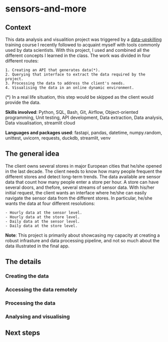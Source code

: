 # sensors-and-more

## Context

This data analysis and visualition project was triggered by a [data-upskilling](https://benjamin-dubreu.systeme.io/programme-data-upskilling) training course I recently followed to acquaint myself with tools commonly used by data scientists. With this project, I used and combined all the different concepts I learned in the class. The work was divided in four different routes:

    1. Creating an API that generates data(*).
    2. Querying that interface to extract the data required by the project.
    3. Processing the data to address the client's needs.
    4. Visualising the data in an online dynamic environment.

(*) In a real life situation, this step would be skipped as the client would provide the data.

**Skills involved**: Python, SQL, Bash, Git, Airflow, Object-oriented programming, Unit testing, API development, Data extraction, Data analysis, Data visualisation, streamlit cloud

**Languages and packages used**: fastapi, pandas, datetime, numpy.random, unittest, uvicorn, requests, duckdb, streamlit, venv



## The general idea

The client owns several stores in major European cities that he/she opened in the last decade. The client needs to know how many people frequent the different stores and detect long-term trends. The data available are sensor data that count how many people enter a store per hour. A store can have several doors, and thefore, several streams of sensor data. With his/her initial request, the client wants an interface where he/she can easily navigate the sensor data from the different stores. In particular, he/she wants the data at four different resolutions:

    - Hourly data at the sensor level.
    - Hourly data at the store level.
    - Daily data at the sensor level.
    - Daily data at the store level.



**Note**: This project is primarily about showcasing my capacity at creating a robust infrasture and data processing pipeline, and not so much about the data illustrated in the final app.



## The details


### Creating the data


### Accessing the data remotely


### Processing the data


### Analysing and visualising


## Next steps
